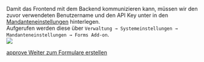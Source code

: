 Damit das Frontend mit dem Backend kommunizieren kann, müssen wir den zuvor verwendeten Benutzername und den API Key unter in den [Mandanteneinstellungen](/display/de/Mandanteneinstellungen) hinterlegen.  
Aufgerufen werden diese über `Verwaltung → Systemeinstellungen → Mandanteneinstellungen → Forms Add-on`.  
![](/download/attachments/117801128/image2022-2-8_12-35-21.png?version=1&modificationDate=1644504533842&api=v2&effects=drop-shadow)

  

[approve Weiter zum Formulare erstellen](/display/de/Forms+verwenden)